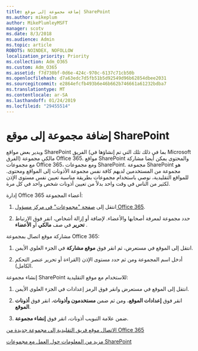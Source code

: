 ```yaml
---
title: إضافة مجموعة إلى موقع SharePoint
ms.author: mikeplum
author: MikePlumleyMSFT
manager: scotv
ms.date: 8/3/2018
ms.audience: Admin
ms.topic: article
ROBOTS: NOINDEX, NOFOLLOW
localization_priority: Priority
ms.collection: Adm_O365
ms.custom: Adm_O365
ms.assetid: f7d730bf-0d6e-424c-970c-6137c71cb50b
ms.openlocfilehash: d7a63edc7d5fb51b5d92549d96b62854dbee2031
ms.sourcegitcommit: e2864efcfb493b6e46b662b746661a61232bdba7
ms.translationtype: MT
ms.contentlocale: ar-SA
ms.lasthandoff: 01/24/2019
ms.locfileid: "29455514"
---
```

# <a name="add-a-group-to-a-sharepoint-site"></a>إضافة مجموعة إلى موقع SharePoint

ويدير بعض مواقع SharePoint الفريق (بما في ذلك تلك التي تم إنشاؤها في Microsoft الفرق) مالكي مجموعة Office 365. مواقع SharePoint والمحتوى يمكن أيضا مشاركة مع مجموعات Office 365، ومع مجموعات SharePoint. مجموعة SharePoint هو مجموعة من المستخدمين لديهم كافة نفس مجموعة الأذونات إلى المواقع ومحتوى. للمواقع التقليدية، نوصي باستخدام مجموعات بطريقة مناسبة تعيين نفس مستوى الإذن لكثير من الناس في وقت واحد بدلاً من تعيين أذونات شخص واحد في كل مرة.
  
إدارة Office 365 أعضاء المجموعة:
  
1. انتقل إلى [صفحة "مجموعات" في مركز مسؤول Office 365](https://portal.office.com/adminportal/home#/groups).
    
2. حدد مجموعة لمعرفة أصحابها والأعضاء. لإضافة أو إزالة أشخاص، انقر فوق الارتباط **تحرير** في صف **مالكي** أو **الأعضاء** . 
    
مشاركة موقع اتصال بمجموعة Office 365:
  
1. انتقل إلى الموقع في مستعرض، ثم انقر فوق **موقع مشاركة** في الجزء العلوي الأيمن. 
    
2. أدخل اسم المجموعة ومن ثم حدد مستوى الإذن (القراءة أو تحرير عنصر التحكم الكامل).
    
إنشاء مجموعة SharePoint للاستخدام مع موقع التقليدية:
  
1. انتقل إلى الموقع في مستعرض وانقر فوق الرمز إعدادات في الجزء العلوي الأيمن.
    
2. انقر فوق **إعدادات الموقع**، ومن ثم ضمن **مستخدمون وأذونات**، انقر فوق **أذونات الموقع**.
    
3. ضمن علامة التبويب أذونات، انقر فوق **إنشاء مجموعة**.
    
[الاتصال موقع فريق التقليدية إلى مجموعة جديدة من Office 365](https://go.microsoft.com/fwlink/?linkid=2008654)
  
[مزيد من المعلومات حول العمل مع مجموعات SharePoint](https://go.microsoft.com/fwlink/?linkid=874658)
  

